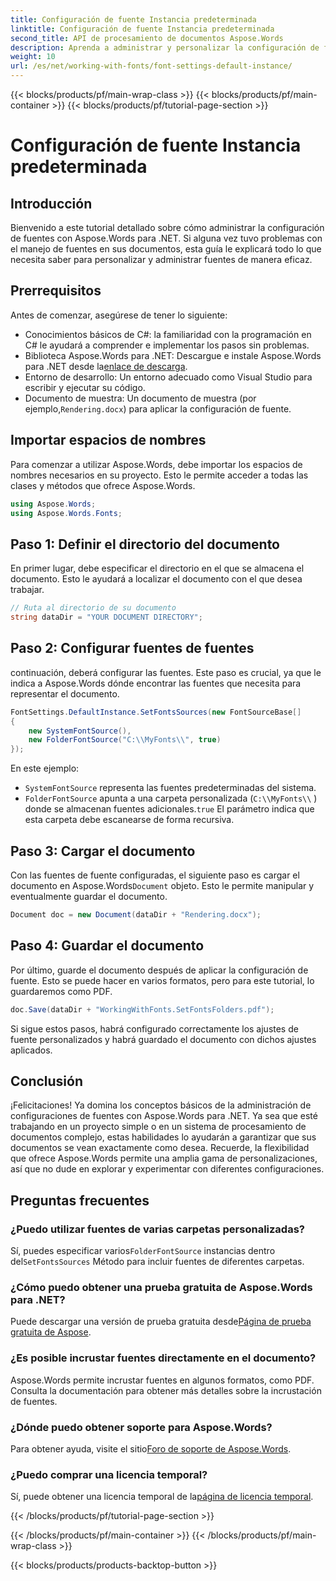 ```yaml
---
title: Configuración de fuente Instancia predeterminada
linktitle: Configuración de fuente Instancia predeterminada
second_title: API de procesamiento de documentos Aspose.Words
description: Aprenda a administrar y personalizar la configuración de fuentes en Aspose.Words para .NET con nuestra guía paso a paso. Perfecta para desarrolladores que buscan mejorar la representación de documentos.
weight: 10
url: /es/net/working-with-fonts/font-settings-default-instance/
---
```


{{< blocks/products/pf/main-wrap-class >}}
{{< blocks/products/pf/main-container >}}
{{< blocks/products/pf/tutorial-page-section >}}

# Configuración de fuente Instancia predeterminada

## Introducción

Bienvenido a este tutorial detallado sobre cómo administrar la configuración de fuentes con Aspose.Words para .NET. Si alguna vez tuvo problemas con el manejo de fuentes en sus documentos, esta guía le explicará todo lo que necesita saber para personalizar y administrar fuentes de manera eficaz.

## Prerrequisitos

Antes de comenzar, asegúrese de tener lo siguiente:

- Conocimientos básicos de C#: la familiaridad con la programación en C# le ayudará a comprender e implementar los pasos sin problemas.
-  Biblioteca Aspose.Words para .NET: Descargue e instale Aspose.Words para .NET desde la[enlace de descarga](https://releases.aspose.com/words/net/).
- Entorno de desarrollo: Un entorno adecuado como Visual Studio para escribir y ejecutar su código.
-  Documento de muestra: Un documento de muestra (por ejemplo,`Rendering.docx`) para aplicar la configuración de fuente.

## Importar espacios de nombres

Para comenzar a utilizar Aspose.Words, debe importar los espacios de nombres necesarios en su proyecto. Esto le permite acceder a todas las clases y métodos que ofrece Aspose.Words.

```csharp
using Aspose.Words;
using Aspose.Words.Fonts;
```

## Paso 1: Definir el directorio del documento

En primer lugar, debe especificar el directorio en el que se almacena el documento. Esto le ayudará a localizar el documento con el que desea trabajar.

```csharp
// Ruta al directorio de su documento
string dataDir = "YOUR DOCUMENT DIRECTORY";
```

## Paso 2: Configurar fuentes de fuentes

continuación, deberá configurar las fuentes. Este paso es crucial, ya que le indica a Aspose.Words dónde encontrar las fuentes que necesita para representar el documento.

```csharp
FontSettings.DefaultInstance.SetFontsSources(new FontSourceBase[]
{
    new SystemFontSource(),
    new FolderFontSource("C:\\MyFonts\\", true)
});
```

En este ejemplo:
- `SystemFontSource` representa las fuentes predeterminadas del sistema.
- `FolderFontSource` apunta a una carpeta personalizada (`C:\\MyFonts\\` ) donde se almacenan fuentes adicionales.`true` El parámetro indica que esta carpeta debe escanearse de forma recursiva.

## Paso 3: Cargar el documento

 Con las fuentes de fuente configuradas, el siguiente paso es cargar el documento en Aspose.Words`Document` objeto. Esto le permite manipular y eventualmente guardar el documento.

```csharp
Document doc = new Document(dataDir + "Rendering.docx");
```

## Paso 4: Guardar el documento

Por último, guarde el documento después de aplicar la configuración de fuente. Esto se puede hacer en varios formatos, pero para este tutorial, lo guardaremos como PDF.

```csharp
doc.Save(dataDir + "WorkingWithFonts.SetFontsFolders.pdf");
```

Si sigue estos pasos, habrá configurado correctamente los ajustes de fuente personalizados y habrá guardado el documento con dichos ajustes aplicados.

## Conclusión

¡Felicitaciones! Ya domina los conceptos básicos de la administración de configuraciones de fuentes con Aspose.Words para .NET. Ya sea que esté trabajando en un proyecto simple o en un sistema de procesamiento de documentos complejo, estas habilidades lo ayudarán a garantizar que sus documentos se vean exactamente como desea. Recuerde, la flexibilidad que ofrece Aspose.Words permite una amplia gama de personalizaciones, así que no dude en explorar y experimentar con diferentes configuraciones.

## Preguntas frecuentes

### ¿Puedo utilizar fuentes de varias carpetas personalizadas?

 Sí, puedes especificar varios`FolderFontSource` instancias dentro del`SetFontsSources` Método para incluir fuentes de diferentes carpetas.

### ¿Cómo puedo obtener una prueba gratuita de Aspose.Words para .NET?

 Puede descargar una versión de prueba gratuita desde[Página de prueba gratuita de Aspose](https://releases.aspose.com/).

### ¿Es posible incrustar fuentes directamente en el documento?

Aspose.Words permite incrustar fuentes en algunos formatos, como PDF. Consulta la documentación para obtener más detalles sobre la incrustación de fuentes.

### ¿Dónde puedo obtener soporte para Aspose.Words?

 Para obtener ayuda, visite el sitio[Foro de soporte de Aspose.Words](https://forum.aspose.com/c/words/8).

### ¿Puedo comprar una licencia temporal?

 Sí, puede obtener una licencia temporal de la[página de licencia temporal](https://purchase.aspose.com/temporary-license/).

{{< /blocks/products/pf/tutorial-page-section >}}

{{< /blocks/products/pf/main-container >}}
{{< /blocks/products/pf/main-wrap-class >}}

{{< blocks/products/products-backtop-button >}}

